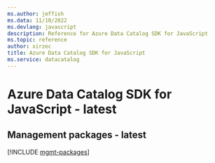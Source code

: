 ```yaml
---
ms.author: jeffish
ms.data: 11/10/2022
ms.devlang: javascript
description: Reference for Azure Data Catalog SDK for JavaScript
ms.topic: reference
author: xirzec
title: Azure Data Catalog SDK for JavaScript
ms.service: datacatalog
---
```

# Azure Data Catalog SDK for JavaScript - latest

## Management packages - latest
[!INCLUDE [mgmt-packages](data-catalog-mgmt-index.md)]